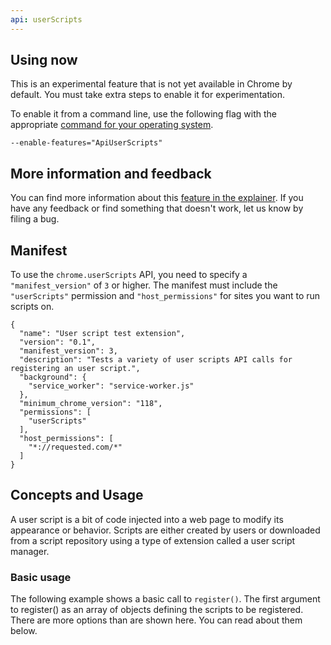 ```yaml
---
api: userScripts
---
```


## Using now

This is an experimental feature that is not yet available in Chrome by default. You must take extra steps to enable it for experimentation.

To enable it from a command line, use the following flag with the appropriate [command for your operating system](https://www.chromium.org/developers/how-tos/run-chromium-with-flags/).

`--enable-features="ApiUserScripts"`

## More information and feedback

You can find more information about this [feature in the explainer](https://github.com/w3c/webextensions/blob/main/proposals/user-scripts-api.md). If you have any feedback or find something that doesn't work, let us know by filing a bug.

## Manifest

To use the `chrome.userScripts` API, you need to specify a `"manifest_version"` of `3` or higher. The manifest must include the `"userScripts"` permission and `"host_permissions"` for sites you want to run scripts on.

```json/9-15
{
  "name": "User script test extension",
  "version": "0.1",
  "manifest_version": 3,
  "description": "Tests a variety of user scripts API calls for registering an user script.",
  "background": {
    "service_worker": "service-worker.js"
  },
  "minimum_chrome_version": "118",
  "permissions": [
    "userScripts"
  ],
  "host_permissions": [
    "*://requested.com/*"
  ]
}
```

## Concepts and Usage

A user script is a bit of code injected into a web page to modify its appearance or behavior. Scripts are either created by users or downloaded from a script repository using a type of extension called a user script manager.

### Basic usage

The following example shows a basic call to `register()`. The first argument to register() as an array of objects defining the scripts to be registered. There are more options than are shown here. You can read about them below.
